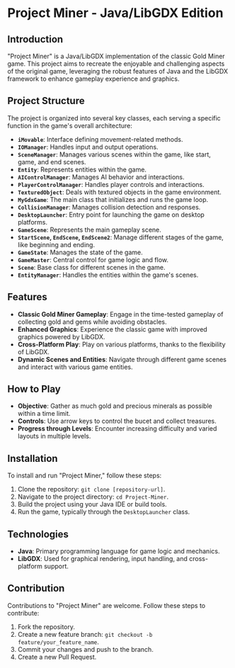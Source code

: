 # Project Miner - Java/LibGDX Edition

## Introduction
"Project Miner" is a Java/LibGDX implementation of the classic Gold Miner game. This project aims to recreate the enjoyable and challenging aspects of the original game, leveraging the robust features of Java and the LibGDX framework to enhance gameplay experience and graphics.

## Project Structure
The project is organized into several key classes, each serving a specific function in the game's overall architecture:

- **`iMovable`**: Interface defining movement-related methods.
- **`IOManager`**: Handles input and output operations.
- **`SceneManager`**: Manages various scenes within the game, like start, game, and end scenes.
- **`Entity`**: Represents entities within the game.
- **`AIControlManager`**: Manages AI behavior and interactions.
- **`PlayerControlManager`**: Handles player controls and interactions.
- **`TexturedObject`**: Deals with textured objects in the game environment.
- **`MyGdxGame`**: The main class that initializes and runs the game loop.
- **`CollisionManager`**: Manages collision detection and responses.
- **`DesktopLauncher`**: Entry point for launching the game on desktop platforms.
- **`GameScene`**: Represents the main gameplay scene.
- **`StartScene`, `EndScene`, `EndScene2`**: Manage different stages of the game, like beginning and ending.
- **`GameState`**: Manages the state of the game.
- **`GameMaster`**: Central control for game logic and flow.
- **`Scene`**: Base class for different scenes in the game.
- **`EntityManager`**: Handles the entities within the game's scenes.

## Features
- **Classic Gold Miner Gameplay**: Engage in the time-tested gameplay of collecting gold and gems while avoiding obstacles.
- **Enhanced Graphics**: Experience the classic game with improved graphics powered by LibGDX.
- **Cross-Platform Play**: Play on various platforms, thanks to the flexibility of LibGDX.
- **Dynamic Scenes and Entities**: Navigate through different game scenes and interact with various game entities.

## How to Play
- **Objective**: Gather as much gold and precious minerals as possible within a time limit.
- **Controls**: Use arrow keys to control the bucet and collect treasures.
- **Progress through Levels**: Encounter increasing difficulty and varied layouts in multiple levels.

## Installation
To install and run "Project Miner," follow these steps:

1. Clone the repository: `git clone [repository-url]`.
2. Navigate to the project directory: `cd Project-Miner`.
3. Build the project using your Java IDE or build tools.
4. Run the game, typically through the `DesktopLauncher` class.

## Technologies
- **Java**: Primary programming language for game logic and mechanics.
- **LibGDX**: Used for graphical rendering, input handling, and cross-platform support.

## Contribution
Contributions to "Project Miner" are welcome. Follow these steps to contribute:

1. Fork the repository.
2. Create a new feature branch: `git checkout -b feature/your_feature_name`.
3. Commit your changes and push to the branch.
4. Create a new Pull Request.
